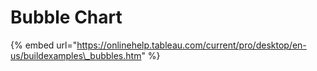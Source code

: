 # Bubble Chart

{% embed url="https://onlinehelp.tableau.com/current/pro/desktop/en-us/buildexamples\_bubbles.htm" %}

